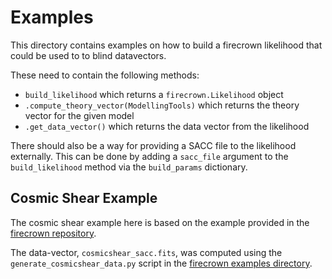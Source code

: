 # Examples
This directory contains examples on how to build a firecrown likelihood that could be used to to blind datavectors. 

These need to contain the following methods:
- `build_likelihood` which returns a `firecrown.Likelihood` object
- `.compute_theory_vector(ModellingTools)` which returns the theory vector for the given model
- `.get_data_vector()` which returns the data vector from the likelihood

There should also be a way for providing a SACC file to the likelihood externally. This can be done by adding a `sacc_file` argument to the `build_likelihood` method via the `build_params` dictionary.

## Cosmic Shear Example
The cosmic shear example here is based on the example provided in the [firecrown repository](https://github.com/LSSTDESC/firecrown/blob/master/examples/cosmicshear/cosmicshear.py). 

The data-vector, `cosmicshear_sacc.fits`, was computed using the `generate_cosmicshear_data.py` script in the [firecrown examples directory](https://github.com/LSSTDESC/firecrown/blob/master/examples/cosmicshear/generate_cosmicshear_data.py).